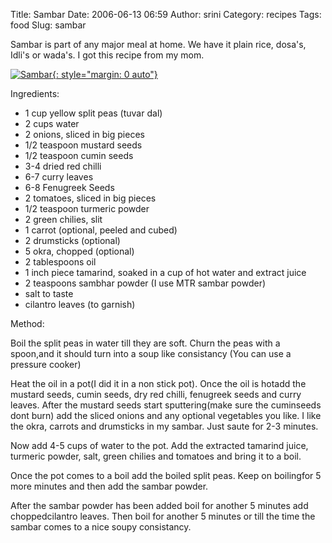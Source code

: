 Title: Sambar
Date: 2006-06-13 06:59
Author: srini
Category: recipes
Tags: food
Slug: sambar

Sambar is part of any major meal at
home. We have it plain rice, dosa's, Idli's or wada's. I got this recipe
from my mom.  

[![Sambar]({static}/wp-content/uploads/2006/06/Sambar.jpg "Sambar"){: style="margin: 0 auto"}]({static}/wp-content/uploads/2009/11/Sambar.jpg)

Ingredients:  

-   1 cup yellow split peas (tuvar dal)
-   2 cups water
-   2 onions, sliced in big pieces
-   1/2 teaspoon mustard seeds
-   1/2 teaspoon cumin seeds
-   3-4 dried red chilli
-   6-7 curry leaves
-   6-8 Fenugreek Seeds
-   2 tomatoes, sliced in big pieces
-   1/2 teaspoon turmeric powder
-   2 green chilies, slit
-   1 carrot (optional, peeled and cubed)
-   2 drumsticks (optional)
-   5 okra, chopped (optional)
-   2 tablespoons oil
-   1 inch piece tamarind, soaked in a cup of hot water and extract juice
-   2 teaspoons sambhar powder (I use MTR sambar powder)
-   salt to taste
-   cilantro leaves (to garnish)

Method:

Boil the split peas in water till they
are soft. Churn the peas with a spoon,and it should turn into a soup
like consistancy (You can use a pressure cooker)

Heat the oil in a pot(I did it in a non stick pot). Once the oil is
hotadd the mustard seeds, cumin seeds, dry red chilli, fenugreek seeds
and curry leaves. After the mustard seeds start sputtering(make sure the
cuminseeds dont burn) add the sliced onions and any optional vegetables
you like. I like the okra, carrots and drumsticks in my sambar. Just
saute for 2-3 minutes.

Now add 4-5 cups of water to the pot. Add the extracted tamarind juice,
turmeric powder, salt, green chilies and tomatoes and bring it to a
boil.

Once the pot comes to a boil add the boiled split peas. Keep on
boilingfor 5 more minutes and then add the sambar powder.

After the sambar powder has been added boil for another 5 minutes add
choppedcilantro leaves. Then boil for another 5 minutes or till the time
the sambar comes to a nice soupy consistancy.
